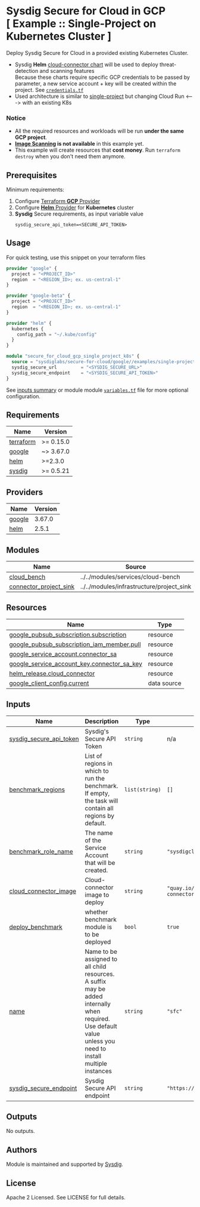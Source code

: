 # Sysdig Secure for Cloud in GCP<br/>[ Example :: Single-Project on Kubernetes Cluster ]

Deploy Sysdig Secure for Cloud in a provided existing Kubernetes Cluster.

- Sysdig **Helm** [cloud-connector chart](https://charts.sysdig.com/charts/cloud-connector/) will be used to deploy threat-detection and scanning features
  <br/>Because these charts require specific GCP credentials to be passed by parameter, a new service account + key will be created
  within the project. See [`credentials.tf`](https://github.com/sysdiglabs/terraform-google-secure-for-cloud/blob/master/examples/single-project-k8s/credentials.tf)
- Used architecture is similar to [single-project](https://github.com/sysdiglabs/terraform-google-secure-for-cloud/blob/master/examples/single-project) but changing Cloud Run <---> with an existing K8s

### Notice
* All the required resources and workloads will be run **under the same GCP project**.
* **[Image Scanning](https://docs.sysdig.com/en/docs/sysdig-secure/scanning/) is not available** in this example yet.
* This example will create resources that **cost money**. Run `terraform destroy` when you don't need them anymore.


## Prerequisites

Minimum requirements:

1. Configure [Terraform **GCP** Provider](https://registry.terraform.io/providers/hashicorp/google/latest/docs)
2. Configure [**Helm** Provider](https://registry.terraform.io/providers/hashicorp/helm/latest/docs) for **Kubernetes** cluster
3. **Sysdig** Secure requirements, as input variable value
    ```
    sysdig_secure_api_token=<SECURE_API_TOKEN>
    ```

## Usage

For quick testing, use this snippet on your terraform files

```terraform
provider "google" {
  project = "<PROJECT_ID>"
  region  = "<REGION_ID>; ex. us-central-1"
}

provider "google-beta" {
  project = "<PROJECT_ID>"
  region  = "<REGION_ID>; ex. us-central-1"
}

provider "helm" {
  kubernetes {
    config_path = "~/.kube/config"
  }
}

module "secure_for_cloud_gcp_single_project_k8s" {
  source = "sysdiglabs/secure-for-cloud/google//examples/single-project-k8s"
  sysdig_secure_url         = "<SYSDIG_SECURE_URL>"
  sysdig_secure_endpoint    = "<SYSDIG_SECURE_API_TOKEN>"
}
```

See [inputs summary](#inputs) or module module [`variables.tf`](./variables.tf) file for more optional configuration.

<!-- BEGINNING OF PRE-COMMIT-TERRAFORM DOCS HOOK -->
## Requirements

| Name | Version |
|------|---------|
| <a name="requirement_terraform"></a> [terraform](#requirement\_terraform) | >= 0.15.0 |
| <a name="requirement_google"></a> [google](#requirement\_google) | ~> 3.67.0 |
| <a name="requirement_helm"></a> [helm](#requirement\_helm) | >=2.3.0 |
| <a name="requirement_sysdig"></a> [sysdig](#requirement\_sysdig) | >= 0.5.21 |

## Providers

| Name | Version |
|------|---------|
| <a name="provider_google"></a> [google](#provider\_google) | 3.67.0 |
| <a name="provider_helm"></a> [helm](#provider\_helm) | 2.5.1 |

## Modules

| Name | Source | Version |
|------|--------|---------|
| <a name="module_cloud_bench"></a> [cloud\_bench](#module\_cloud\_bench) | ../../modules/services/cloud-bench | n/a |
| <a name="module_connector_project_sink"></a> [connector\_project\_sink](#module\_connector\_project\_sink) | ../../modules/infrastructure/project_sink | n/a |

## Resources

| Name | Type |
|------|------|
| [google_pubsub_subscription.subscription](https://registry.terraform.io/providers/hashicorp/google/latest/docs/resources/pubsub_subscription) | resource |
| [google_pubsub_subscription_iam_member.pull](https://registry.terraform.io/providers/hashicorp/google/latest/docs/resources/pubsub_subscription_iam_member) | resource |
| [google_service_account.connector_sa](https://registry.terraform.io/providers/hashicorp/google/latest/docs/resources/service_account) | resource |
| [google_service_account_key.connector_sa_key](https://registry.terraform.io/providers/hashicorp/google/latest/docs/resources/service_account_key) | resource |
| [helm_release.cloud_connector](https://registry.terraform.io/providers/hashicorp/helm/latest/docs/resources/release) | resource |
| [google_client_config.current](https://registry.terraform.io/providers/hashicorp/google/latest/docs/data-sources/client_config) | data source |

## Inputs

| Name | Description | Type | Default | Required |
|------|-------------|------|---------|:--------:|
| <a name="input_sysdig_secure_api_token"></a> [sysdig\_secure\_api\_token](#input\_sysdig\_secure\_api\_token) | Sysdig's Secure API Token | `string` | n/a | yes |
| <a name="input_benchmark_regions"></a> [benchmark\_regions](#input\_benchmark\_regions) | List of regions in which to run the benchmark. If empty, the task will contain all regions by default. | `list(string)` | `[]` | no |
| <a name="input_benchmark_role_name"></a> [benchmark\_role\_name](#input\_benchmark\_role\_name) | The name of the Service Account that will be created. | `string` | `"sysdigcloudbench"` | no |
| <a name="input_cloud_connector_image"></a> [cloud\_connector\_image](#input\_cloud\_connector\_image) | Cloud-connector image to deploy | `string` | `"quay.io/sysdig/cloud-connector"` | no |
| <a name="input_deploy_benchmark"></a> [deploy\_benchmark](#input\_deploy\_benchmark) | whether benchmark module is to be deployed | `bool` | `true` | no |
| <a name="input_name"></a> [name](#input\_name) | Name to be assigned to all child resources. A suffix may be added internally when required. Use default value unless you need to install multiple instances | `string` | `"sfc"` | no |
| <a name="input_sysdig_secure_endpoint"></a> [sysdig\_secure\_endpoint](#input\_sysdig\_secure\_endpoint) | Sysdig Secure API endpoint | `string` | `"https://secure.sysdig.com"` | no |

## Outputs

No outputs.
<!-- END OF PRE-COMMIT-TERRAFORM DOCS HOOK -->

## Authors

Module is maintained and supported by [Sysdig](https://sysdig.com).

## License

Apache 2 Licensed. See LICENSE for full details.
